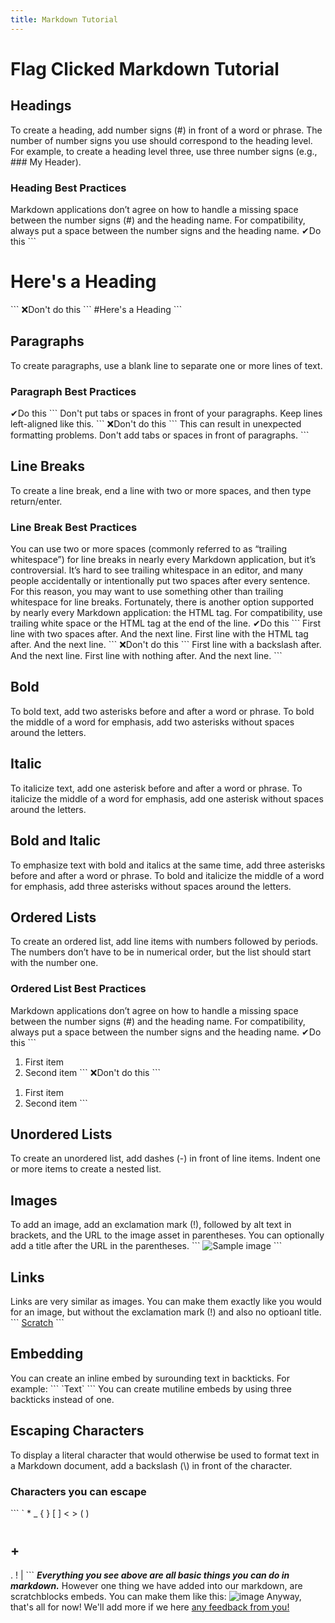 ```yaml
---
title: Markdown Tutorial
---
```


# Flag Clicked Markdown Tutorial

## Headings

To create a heading, add number signs (#) in front of a word or phrase. The number of number signs you use should correspond to the heading level. For example, to create a heading level three, use three number signs (e.g., ### My Header).

### Heading Best Practices

Markdown applications don’t agree on how to handle a missing space between the number signs (#) and the heading name. For compatibility, always put a space between the number signs and the heading name.
✔Do this
\`\`\`

# Here's a Heading

\`\`\`
❌Don't do this
\`\`\`
#Here's a Heading
\`\`\`

## Paragraphs

To create paragraphs, use a blank line to separate one or more lines of text.

### Paragraph Best Practices

✔Do this
\`\`\`
Don't put tabs or spaces in front of your paragraphs.
Keep lines left-aligned like this.
\`\`\`
❌Don't do this
\`\`\`
This can result in unexpected formatting problems.
Don't add tabs or spaces in front of paragraphs.
\`\`\`

## Line Breaks

To create a line break, end a line with two or more spaces, and then type return/enter.

### Line Break Best Practices

You can use two or more spaces (commonly referred to as “trailing whitespace”) for line breaks in nearly every Markdown application, but it’s controversial. It’s hard to see trailing whitespace in an editor, and many people accidentally or intentionally put two spaces after every sentence. For this reason, you may want to use something other than trailing whitespace for line breaks. Fortunately, there is another option supported by nearly every Markdown application: the
HTML tag.
For compatibility, use trailing white space or the
HTML tag at the end of the line.
✔Do this
\`\`\`
First line with two spaces after.
And the next line.
First line with the HTML tag after.
And the next line.
\`\`\`
❌Don't do this
\`\`\`
First line with a backslash after.
And the next line.
First line with nothing after.
And the next line.
\`\`\`

## Bold

To bold text, add two asterisks before and after a word or phrase. To bold the middle of a word for emphasis, add two asterisks without spaces around the letters.

## Italic

To italicize text, add one asterisk before and after a word or phrase. To italicize the middle of a word for emphasis, add one asterisk without spaces around the letters.

## Bold and Italic

To emphasize text with bold and italics at the same time, add three asterisks before and after a word or phrase. To bold and italicize the middle of a word for emphasis, add three asterisks without spaces around the letters.

## Ordered Lists

To create an ordered list, add line items with numbers followed by periods. The numbers don’t have to be in numerical order, but the list should start with the number one.

### Ordered List Best Practices

Markdown applications don’t agree on how to handle a missing space between the number signs (#) and the heading name. For compatibility, always put a space between the number signs and the heading name.
✔Do this
\`\`\`

1. First item
2. Second item
   \`\`\`
   ❌Don't do this
   \`\`\`

1) First item
2) Second item
   \`\`\`

## Unordered Lists

To create an unordered list, add dashes (-) in front of line items. Indent one or more items to create a nested list.

## Images

To add an image, add an exclamation mark (!), followed by alt text in brackets, and the URL to the image asset in parentheses. You can optionally add a title after the URL in the parentheses.
\`\`\`
![Sample image](https://u.cubeupload.com/markverb1/INPe0M.jpg "Sample Image")
\`\`\`

## Links

Links are very similar as images. You can make them exactly like you would for an image, but without the exclamation mark (!) and also no optioanl title.
\`\`\`
[Scratch](https://scratch.mit.edu/)
\`\`\`

## Embedding

You can create an inline embed by surounding text in backticks. For example:
\`\`\`
\`Text\`
\`\`\`
You can create mutiline embeds by using three backticks instead of one.

## Escaping Characters

To display a literal character that would otherwise be used to format text in a Markdown document, add a backslash (\\) in front of the character.

### Characters you can escape

\`\`\`
\` \*
\_
{ }
[ ]
< >
( )

#

## +

.
!
|
\`\`\`
**_Everything you see above are all basic things you can do in markdown._**
However one thing we have added into our markdown, are scratchblocks embeds. You can make them like this:
![image](https://assets.scratch.mit.edu/get_image/.%2E/7a463b1bde6c7dc8a0cde3d79c637ded.svg)
Anyway, that's all for now! We'll add more if we here [any feedback from you!](/contact)
